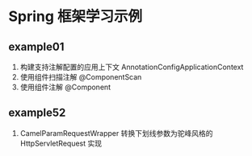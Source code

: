 # Spring 框架学习示例

## example01

1. 构建支持注解配置的应用上下文 AnnotationConfigApplicationContext
2. 使用组件扫描注解 @ComponentScan
3. 使用组件注解 @Component

## example52

1. CamelParamRequestWrapper 转换下划线参数为驼峰风格的 HttpServletRequest 实现
